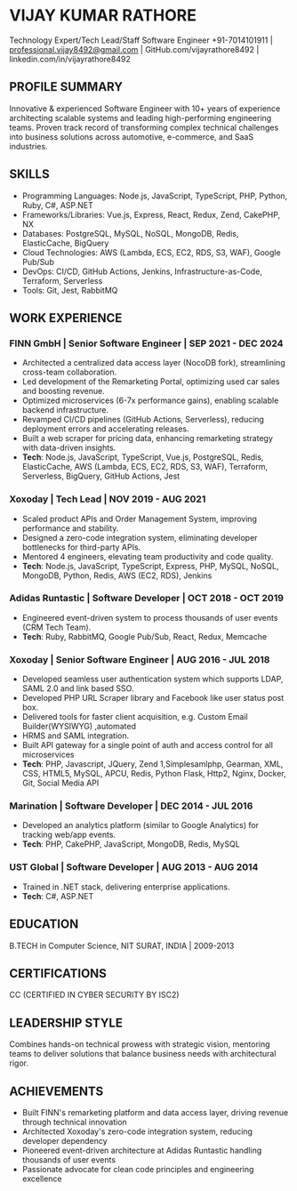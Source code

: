 # VIJAY KUMAR RATHORE
Technology Expert/Tech Lead/Staff Software Engineer
+91-7014101911 | professional.vijay8492@gmail.com | GitHub.com/vijayrathore8492 | linkedin.com/in/vijayrathore8492

## PROFILE SUMMARY

Innovative & experienced Software Engineer with 10+ years of experience architecting scalable systems and leading high-performing engineering teams. Proven track record of transforming complex technical challenges into business solutions across automotive, e-commerce, and SaaS industries.

## SKILLS

- Programming Languages: Node.js, JavaScript, TypeScript, PHP, Python, Ruby, C#, ASP.NET
- Frameworks/Libraries: Vue.js, Express, React, Redux, Zend, CakePHP, NX
- Databases: PostgreSQL, MySQL, NoSQL, MongoDB, Redis, ElasticCache, BigQuery
- Cloud Technologies: AWS (Lambda, ECS, EC2, RDS, S3, WAF), Google Pub/Sub
- DevOps: CI/CD, GitHub Actions, Jenkins, Infrastructure-as-Code, Terraform, Serverless
- Tools: Git, Jest, RabbitMQ

## WORK EXPERIENCE

### FINN GmbH | Senior Software Engineer | SEP 2021 - DEC 2024

* Architected a centralized data access layer (NocoDB fork), streamlining cross-team collaboration.
* Led development of the Remarketing Portal, optimizing used car sales and boosting revenue.
* Optimized microservices (6-7x performance gains), enabling scalable backend infrastructure.
* Revamped CI/CD pipelines (GitHub Actions, Serverless), reducing deployment errors and accelerating releases.
* Built a web scraper for pricing data, enhancing remarketing strategy with data-driven insights.
* **Tech**: Node.js, JavaScript, TypeScript, Vue.js, PostgreSQL, Redis, ElasticCache, AWS (Lambda, ECS, EC2, RDS, S3, WAF), Terraform, Serverless, BigQuery, GitHub Actions, Jest

### Xoxoday | Tech Lead | NOV 2019 - AUG 2021

* Scaled product APIs and Order Management System, improving performance and stability.
* Designed a zero-code integration system, eliminating developer bottlenecks for third-party APIs.
* Mentored 4 engineers, elevating team productivity and code quality.
* **Tech**: Node.js, JavaScript, TypeScript, Express, PHP, MySQL, NoSQL, MongoDB, Python, Redis, AWS (EC2, RDS), Jenkins

### Adidas Runtastic | Software Developer | OCT 2018 - OCT 2019

* Engineered event-driven system to process thousands of user events (CRM Tech Team).
* **Tech**: Ruby, RabbitMQ, Google Pub/Sub, React, Redux, Memcache

### Xoxoday | Senior Software Engineer | AUG 2016 - JUL 2018

* Developed seamless user authentication system which supports LDAP, SAML 2.0 and link based SSO.
* Developed PHP URL Scraper library and Facebook like user status post box.
* Delivered tools for faster client acquisition, e.g. Custom Email Builder(WYSIWYG) ,automated
* HRMS and SAML integration.
* Built API gateway for a single point of auth and access control for all microservices
* **Tech**: PHP, Javascript, JQuery, Zend 1,Simplesamlphp, Gearman, XML, CSS, HTML5, MySQL, APCU, Redis, Python Flask, Http2, Nginx, Docker, Git, Social Media API

### Marination | Software Developer | DEC 2014 - JUL 2016

* Developed an analytics platform (similar to Google Analytics) for tracking web/app events.
* **Tech**: PHP, CakePHP, JavaScript, MongoDB, Redis, MySQL

### UST Global | Software Developer | AUG 2013 - AUG 2014

* Trained in .NET stack, delivering enterprise applications.
* **Tech**: C#, ASP.NET

## EDUCATION

B.TECH in Computer Science, NIT SURAT, INDIA | 2009-2013

## CERTIFICATIONS

CC (CERTIFIED IN CYBER SECURITY BY ISC2)

## LEADERSHIP STYLE

Combines hands-on technical prowess with strategic vision, mentoring teams to deliver solutions that balance business needs with architectural rigor.

## ACHIEVEMENTS

* Built FINN's remarketing platform and data access layer, driving revenue through technical innovation
* Architected Xoxoday's zero-code integration system, reducing developer dependency
* Pioneered event-driven architecture at Adidas Runtastic handling thousands of user events
* Passionate advocate for clean code principles and engineering excellence
